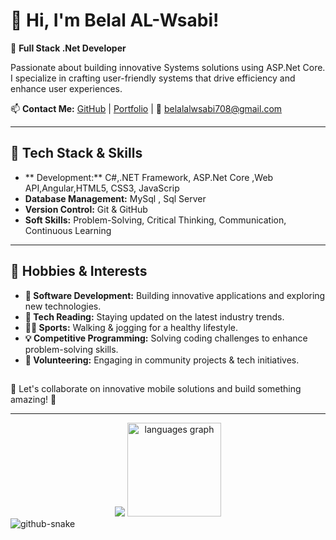 # 👋 Hi, I'm Belal AL-Wsabi!

🚀 **Full Stack .Net Developer** 


Passionate about building innovative Systems solutions using ASP.Net Core.  I specialize in crafting user-friendly systems that drive efficiency and enhance user experiences.

📫 **Contact Me:**
[GitHub](https://github.com/alwsabicode1) | [Portfolio](https://alwsabicode1.github.io/portfolio/) | 📩 belalalwsabi708@gmail.com

---

## 🔧 Tech Stack & Skills

- ** Development:** C#,.NET Framework, ASP.Net Core ,Web API,Angular,HTML5, CSS3, JavaScrip
- **Database Management:** MySql , Sql Server 
- **Version Control:** Git & GitHub
- **Soft Skills:** Problem-Solving, Critical Thinking, Communication, Continuous Learning

---


## 🎯 Hobbies & Interests

- **🚀 Software Development:** Building innovative applications and exploring new technologies.
- **📖 Tech Reading:** Staying updated on the latest industry trends.
- **🏃‍♂️ Sports:** Walking & jogging for a healthy lifestyle.
- **💡 Competitive Programming:** Solving coding challenges to enhance problem-solving skills.
- **🤝 Volunteering:** Engaging in community projects & tech initiatives.
##



###
🌟 Let's collaborate on innovative mobile solutions and build something amazing! 🚀

---

<div align="center">
  <img src="https://github-readme-stats.vercel.app/api?username=alwsabicode1&show_icons=true&hide=contribs,prs&cache_seconds=86400&theme=dracula"  />
  <img src="https://github-readme-stats.vercel.app/api/top-langs?username=alwsabicode1&locale=en&hide_title=false&layout=compact&card_width=320&langs_count=5&theme=dracula&hide_border=false" height="150" alt="languages graph"  />
</div>


<picture>
  <source media="(prefers-color-scheme: dark)" srcset="https://raw.githubusercontent.com/tobiasmeyhoefer/tobiasmeyhoefer/output/github-snake-dark.svg" />
  <source media="(prefers-color-scheme: light)" srcset="https://raw.githubusercontent.com/tobiasmeyhoefer/tobiasmeyhoefer/output/github-snake.svg" />
  <img alt="github-snake" src="https://raw.githubusercontent.com/tobiasmeyhoefer/tobiasmeyhoefer/output/github-snake.svg" />
</picture>
